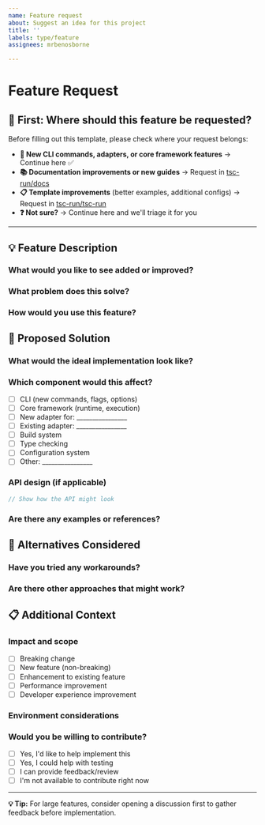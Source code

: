```yaml
---
name: Feature request
about: Suggest an idea for this project
title: ''
labels: type/feature
assignees: mrbenosborne

---
```


# Feature Request

## 🚦 **First: Where should this feature be requested?**

Before filling out this template, please check where your request belongs:

- **🔧 New CLI commands, adapters, or core framework features** → Continue here ✅
- **📚 Documentation improvements or new guides** → Request in [tsc-run/docs](https://github.com/tsc-run/docs/issues/new)  
- **📋 Template improvements** (better examples, additional configs) → Request in [tsc-run/tsc-run](https://github.com/tsc-run/tsc-run/issues/new)
- **❓ Not sure?** → Continue here and we'll triage it for you

---

## 💡 **Feature Description**

### What would you like to see added or improved?
<!-- Clear description of the feature you'd like -->

### What problem does this solve?
<!-- What pain point or use case would this address? -->

### How would you use this feature?
<!-- Describe your specific use case or workflow -->

## 🎯 **Proposed Solution**

### What would the ideal implementation look like?
<!-- Describe how you envision this working -->

### Which component would this affect?
- [ ] CLI (new commands, flags, options)
- [ ] Core framework (runtime, execution)
- [ ] New adapter for: ________________
- [ ] Existing adapter: ________________
- [ ] Build system
- [ ] Type checking
- [ ] Configuration system
- [ ] Other: ________________

### API design (if applicable)
```typescript
// Show how the API might look
```

### Are there any examples or references?
<!-- Links to similar features in other projects, documentation, etc. -->

## 🤔 **Alternatives Considered**

### Have you tried any workarounds?
<!-- Current solutions you're using, if any -->

### Are there other approaches that might work?
<!-- Alternative solutions you've considered -->

## 📋 **Additional Context**

### Impact and scope
- [ ] Breaking change
- [ ] New feature (non-breaking)
- [ ] Enhancement to existing feature
- [ ] Performance improvement
- [ ] Developer experience improvement

### Environment considerations
<!-- Any specific Node.js versions, TypeScript versions, or platform requirements? -->

### Would you be willing to contribute?
<!-- Let us know if you'd like to help implement this -->

- [ ] Yes, I'd like to help implement this
- [ ] Yes, I could help with testing
- [ ] I can provide feedback/review
- [ ] I'm not available to contribute right now

---

**💡 Tip:** For large features, consider opening a discussion first to gather feedback before implementation.
